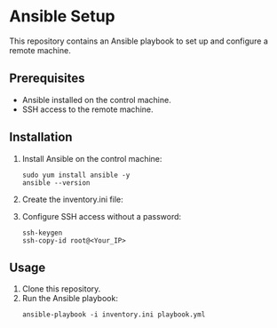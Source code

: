 # Ansible Setup

This repository contains an Ansible playbook to set up and configure a remote machine.

## Prerequisites

- Ansible installed on the control machine.
- SSH access to the remote machine.

## Installation

   1. Install Ansible on the control machine:
   
      ```shell
      sudo yum install ansible -y
      ansible --version
   2. Create the inventory.ini file:
   3. Configure SSH access without a password:
         ```shell
         ssh-keygen
         ssh-copy-id root@<Your_IP>

## Usage
1. Clone this repository.
2. Run the Ansible playbook:
   ```shell
   ansible-playbook -i inventory.ini playbook.yml
